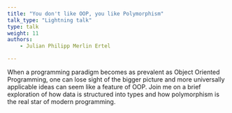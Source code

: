 ```yaml
---
title: "You don't like OOP, you like Polymorphism"
talk_type: "Lightning talk"
type: talk
weight: 11
authors:
    - Julian Philipp Merlin Ertel

---
```

When a programming paradigm becomes as prevalent as Object Oriented Programming, one can lose sight of the bigger picture and more universally applicable ideas can seem like a feature of OOP.
Join me on a brief exploration of how data is structured into types and how polymorphism is the real star of modern programming.
